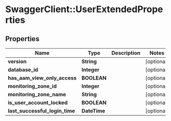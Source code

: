 # SwaggerClient::UserExtendedProperties

## Properties
Name | Type | Description | Notes
------------ | ------------- | ------------- | -------------
**version** | **String** |  | [optional] 
**database_id** | **Integer** |  | [optional] 
**has_aam_view_only_access** | **BOOLEAN** |  | [optional] 
**monitoring_zone_id** | **Integer** |  | [optional] 
**monitoring_zone_name** | **String** |  | [optional] 
**is_user_account_locked** | **BOOLEAN** |  | [optional] 
**last_successful_login_time** | **DateTime** |  | [optional] 


